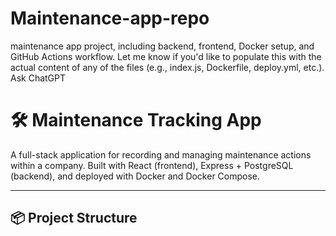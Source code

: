 # Maintenance-app-repo
maintenance app project, including backend, frontend, Docker setup, and GitHub Actions workflow. Let me know if you'd like to populate this with the actual content of any of the files (e.g., index.js, Dockerfile, deploy.yml, etc.).       Ask ChatGPT
# 🛠️ Maintenance Tracking App

A full-stack application for recording and managing maintenance actions within a company. Built with React (frontend), Express + PostgreSQL (backend), and deployed with Docker and Docker Compose.

---

## 📦 Project Structure

